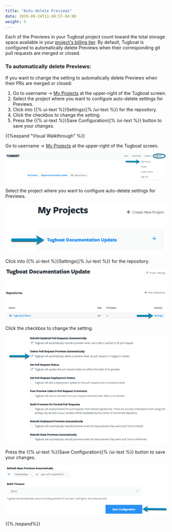 ```yaml
---
title: "Auto-delete Previews"
date: 2019-09-24T11:49:57-04:00
weight: 5
---
```


Each of the Previews in your Tugboat project count toward the total storage
space available in your
[project's billing tier](/tugboat-billing/tugboat-pricing/). By default, Tugboat
is configured to automatically delete Previews when their corresponding git pull
requests are merged or closed.

### To automatically delete Previews:

If you want to change the setting to automatically delete Previews when their
PRs are merged or closed:

1. Go to username -> [My Projects](https://dashboard.tugboat.qa/projects) at the
   upper-right of the Tugboat screen.
2. Select the project where you want to configure auto-delete settings for
   Previews.
3. Click into {{% ui-text %}}Settings{{% /ui-text %}} for the repository.
4. Click the checkbox to change the setting.
5. Press the {{% ui-text %}}Save Configuration{{% /ui-text %}} button to save
   your changes.

{{%expand "Visual Walkthrough" %}}

Go to username -> [My Projects](https://dashboard.tugboat.qa/projects) at the
upper-right of the Tugboat screen.

![Go to username -> My Projects](/_images/go-to-user-my-projects.png)

Select the project where you want to configure auto-delete settings for
Previews.

![Select the project](/_images/select-a-project.png)

Click into {{% ui-text %}}Settings{{% /ui-text %}} for the repository.

![Go to Repository Settings](/_images/go-to-repository-settings.png)

Click the checkbox to change the setting.

![Click the checkbox to turn auto-delete Preview on or off](/_images/auto-delete-preview-repository-settings.png)

Press the {{% ui-text %}}Save Configuration{{% /ui-text %}} button to save your
changes.

![Press the Save Configuration button](/_images/repository-settings-press-save-configuration.png)

{{% /expand%}}
